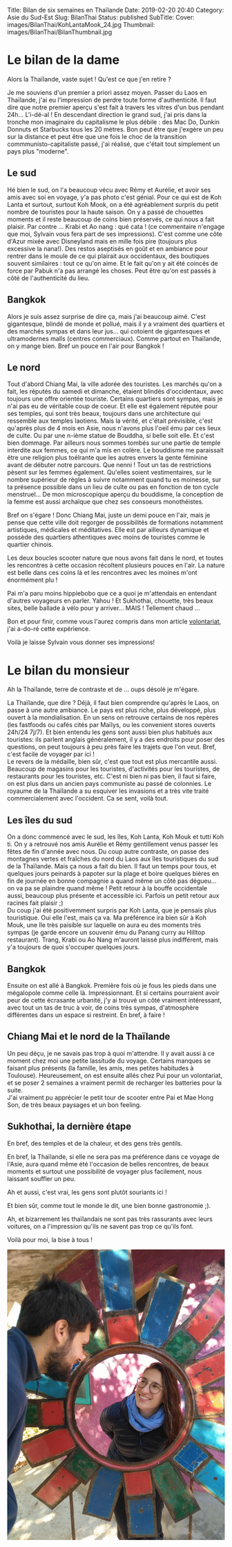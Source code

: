 Title: Bilan de six semaines en Thaïlande
Date: 2019-02-20 20:40
Category: Asie du Sud-Est
Slug: BilanThai
Status: published
SubTitle: 
Cover: images/BilanThai/KohLantaMook_24.jpg
Thumbnail: images/BilanThai/BilanThumbnail.jpg

# Le bilan de la dame

Alors la Thaïlande, vaste sujet ! Qu'est ce que j'en retire ?

Je me souviens d'un premier a priori assez moyen. Passer du Laos en Thaïlande, j'ai eu l'impression de perdre toute forme d'authenticité. Il faut dire que notre premier aperçu s'est fait à travers les vitres d'un bus pendant 24h... L'i-dé-al ! En descendant direction le grand sud, j'ai pris dans la tronche mon imaginaire du capitalisme le plus débile : des Mac Do, Dunkin Donnuts et Starbucks tous les 20 mètres. Bon peut être que j'exgère un peu sur la distance et peut être que une fois le choc de la transition commmunisto-capitaliste passé, j'ai réalisé, que c'était tout simplement un pays plus "moderne".

## Le sud 
Hé bien le sud, on l'a beaucoup vécu avec Rémy et Aurélie, et avoir ses amis avec soi en voyage, y'a pas photo c'est génial. Pour ce qui est de Koh Lanta et surtout, surtout Koh Mook, on a été agréablement surpris du petit nombre de touristes pour la haute saison. On y a passé de chouettes moments et il reste beaucoup de coins bien préservés, ce qui nous a fait plaisir. Par contre ... Krabi et Ao nang : qué cata ! (ce commentaire n'engage que moi, Sylvain vous fera part de ses impressions). C'est comme une côte d'Azur mixée avec Disneyland mais en mille fois pire (toujours plus excessive la nana!). Des restos aseptisés en goût et en ambiance pour rentrer dans le moule de ce qui plairait aux occidentaux, des boutiques souvent similaires : tout ce qu'on aime. Et le fait qu'on y ait été coincés de force par Pabuk n'a pas arrangé les choses. Peut être qu'on est passés à côté de l'authenticité du lieu. 

## Bangkok
Alors je suis assez surprise de dire ça, mais j'ai beaucoup aimé. C'est gigantesque, blindé de monde et pollué, mais il y a vraiment des quartiers et des marchés sympas et dans leur jus... qui cotoient de gigantesques et ultramodernes malls (centres commerciaux). Comme partout en Thaïlande, on y mange bien. Bref un pouce en l'air pour Bangkok !

## Le nord
Tout d'abord Chiang Mai, la ville adorée des touristes. Les marchés qu'on a fait, les réputés du samedi et dimanche, étaient blindés d'occidentaux, avec toujours une offre orientée touriste. Certains quartiers sont sympas, mais je n'ai pas eu de véritable coup de coeur. Et elle est également réputée pour ses temples, qui sont très beaux, toujours dans une architecture qui ressemble aux temples laotiens. Mais la vérité, et c'était prévisible, c'est qu'après plus de 4 mois en Asie, nous n'avons plus l'oeil ému par ces lieux de culte. Ou par une n-ième statue de Bouddha, si belle soit elle. Et c'est bien dommage. Par ailleurs nous sommes tombés sur une partie de temple interdite aux femmes, ce qui m'a mis en colère. Le bouddisme me paraissait être une religion plus toélrante que les autres envers la gente féminine avant de débuter notre parcours. Que nenni ! Tout un tas de restrictions pèsent sur les femmes également. Qu'elles soient vestimentaires, sur le nombre supérieur de règles à suivre notamment quand tu es moinesse, sur ta présence possible dans un lieu de culte ou pas en fonction de ton cycle menstruel... De mon microscopique aperçu du bouddisme, la conception de la femme est aussi archaïque que chez ses consoeurs monothéistes.

Bref on s'égare ! Donc Chiang Mai, juste un demi pouce en l'air, mais je pense que cette ville doit regorger de possibilités de formations notamment artistiques, médicales et méditatives. Elle est par ailleurs dynamique et possède des quartiers athentiques avec moins de touristes comme le quartier chinois.

Les deux boucles scooter nature que nous avons fait dans le nord, et toutes les rencontres à cette occasion récoltent plusieurs pouces en l'air. La nature est belle dans ces coins là et les rencontres avec les moines m'ont énormément plu !

Pai m'a paru moins hippiebobo que ce a quoi je m'attendais en entendant d'autres voyageurs en parler. Yahou ! Et Sukhothai, chouette, très beaux sites, belle ballade à vélo pour y arriver... MAIS ! Tellement chaud ...

Bon et pour finir, comme vous l'aurez compris dans mon article <a href="Pui.html">volontariat</a>, j'ai a-do-ré cette expérience.

Voilà je laisse Sylvain vous donner ses impressions!


# Le bilan du monsieur
Ah la Thaïlande, terre de contraste et de ... oups désolé je m'égare.

La Thaïlande, que dire ? Déjà, il faut bien comprendre qu'après le Laos, on passe à une autre ambiance. Le pays est plus riche, plus développé, plus ouvert à la mondialisation. En un sens on retrouve certains de nos repères (les fastfoods ou cafés cités par Maïlys, ou les convenient stores ouverts 24h/24 7j/7). Et bien entendu les gens sont aussi bien plus habitués aux touristes: ils parlent anglais généralement, il y a des endroits pour poser des questions, on peut toujours à peu près faire les trajets que l'on veut. Bref, c'est facile de voyager par ici !  
Le revers de la médaille, bien sûr, c'est que tout est plus mercantile aussi. Beaucoup de magasins pour les touristes, d'activités pour les touristes, de restaurants pour les touristes, etc. C'est ni bien ni pas bien, il faut si faire, on est plus dans un ancien pays communiste au passé de colonnies. Le royaume de la Thaïlande a su esquiver les invasions et a très vite traité commercialement avec l'occident. Ca se sent, voilà tout.

## Les îles du sud
On a donc commencé avec le sud, les îles, Koh Lanta, Koh Mouk et tutti Koh ti. On y a retrouvé nos amis Aurélie et Rémy gentillement venus passer les fêtes de fin d'année avec nous. Du coup autre contraste, on passe des montagnes vertes et fraîches du nord du Laos aux îles touristiques du sud de la Thaïlande. Mais ça nous a fait du bien. Il faut un temps pour tous, et quelques jours peinards à papoter sur la plage et boire quelques bières en fin de journée en bonne compagnie a quand même un côté pas dégueu... on va pa se plaindre quand même ! Petit retour à la bouffe occidentale aussi, beaucoup plus présente et accessible ici. Parfois un petit retour aux racines fait plaisir ;)  
Du coup j'ai été positivemment surpris par Koh Lanta, que je pensais plus touristique. Oui elle l'est, mais ça va. Ma préférence ira bien sûr à Koh Mouk, une île très paisible sur laquelle on aura eu des moments très sympas (je garde encore un souvenir ému du Panang curry au Hilltop restaurant).
Trang, Krabi ou Ao Nang m'auront laissé plus indifférent, mais y'a toujours de quoi s'occuper quelques jours.

## Bangkok
Ensuite on est allé à Bangkok. Première fois où je fous les pieds dans une mégalopole comme celle là. Impressionnant. Et si certains pourraient avoir peur de cette écrasante urbanité, j'y ai trouvé un côté vraiment intéressant, avec tout un tas de truc à voir, de coins très sympas, d'atmosphère différentes dans un espace si restreint. En bref, à faire !

## Chiang Mai et le nord de la Thaïlande
Un peu déçu, je ne savais pas trop à quoi m'attendre. Il y avait aussi à ce moment chez moi une petite lassitude du voyage. Certains manques se faisant plus présents (la famille, les amis, mes petites habitudes à Toulouse). Heureusement, on est ensuite allés chez Pui pour un volontariat, et se poser 2 semaines a vraiment permit de recharger les batteries pour la suite.  
J'ai vraiment pu apprécier le petit tour de scooter entre Pai et Mae Hong Son, de très beaux paysages et un bon feeling.

## Sukhothai, la dernière étape
En bref, des temples et de la chaleur, et des gens très gentils.

En bref, la Thaïlande, si elle ne sera pas ma préférence dans ce voyage de l'Asie, aura quand même été l'occasion de belles rencontres, de beaux moments et surtout une possibilité de voyager plus facilement, nous laissant souffler un peu.

Ah et aussi, c'est vrai, les gens sont plutôt souriants ici !

Et bien sûr, comme tout le monde le dit, une bien bonne gastronomie ;).

Ah, et bizarrement les thaïlandais ne sont pas très rassurants avec leurs voitures, on a l'impression qu'ils ne savent pas trop ce qu'ils font.

Voilà pour moi, la bise à tous !

<img src="images/BilanThai/Mirror.gif">